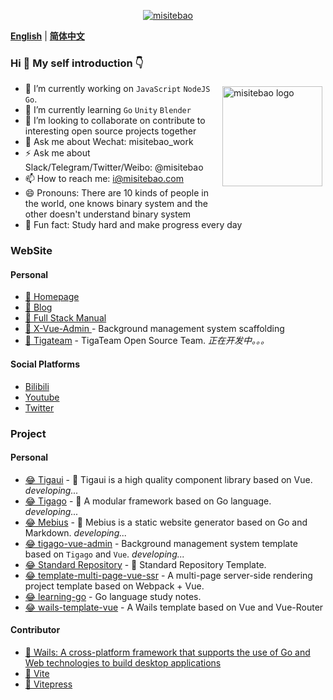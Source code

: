 <p align="center">
  <a href="https://misitebao.com">
    <img src="https://cdn.jsdelivr.net/gh/misitebao/misitebao@master/img/top_logo.png" alt="misitebao" />
  </a>
</p>

[**English**](README.md) | [**简体中文**](README.zh-Hans.md)

### Hi 👋 My self introduction 👇

<p style="height:0">
  <a href="https://github.com/anuraghazra/github-readme-stats">
    <img src="https://github-readme-stats.vercel.app/api?username=misitebao&show_icons=true&theme=buefy" alt="misitebao logo" height="160" align="right" style="margin: 5px; margin-bottom: 20px;" />
  </a>
</p>

- 🔭 I’m currently working on `JavaScript` `NodeJS` `Go`.
- 🌱 I’m currently learning `Go` `Unity` `Blender`
- 👯 I’m looking to collaborate on contribute to interesting open source projects together
- 💬 Ask me about Wechat: misitebao_work
- ⚡ Ask me about Slack/Telegram/Twitter/Weibo: @misitebao
- 📫 How to reach me: i@misitebao.com
- 😄 Pronouns: There are 10 kinds of people in the world, one knows binary system and the other doesn't understand binary system
- 🍊 Fun fact: Study hard and make progress every day

### WebSite

#### Personal

- [🤔 Homepage](https://misitebao.com)
- [🤔 Blog](https://blog.misitebao.com)
- [🤔 Full Stack Manual](https://manual.fullstacklover.com/)
- [🤔 X-Vue-Admin ](http://x-vue-admin.com/) - Background management system scaffolding
- [🤔 Tigateam](http://tigateam.org) - TigaTeam Open Source Team. _正在开发中。。。_

#### Social Platforms

- [Bilibili](https://space.bilibili.com/97480642/)
- [Youtube](https://www.youtube.com/channel/UCGlgW9t0HnKDlkcS1dH7X3g)
- [Twitter](https://twitter.com/misitebao)

### Project

#### Personal

- [😂 Tigaui](https://github.com/tigateam/tigaui) - 🎨 Tigaui is a high quality component library based on Vue. _developing..._
- [😂 Tigago](https://github.com/tigateam/tigago) - 🍟 A modular framework based on Go language. _developing..._
- [😂 Mebius](https://github.com/tigateam/mebius) - 📄 Mebius is a static website generator based on Go and Markdown. _developing..._
- [😂 tigago-vue-admin](https://github.com/tigateam/tigago-vue-admin) - Background management system template based on `Tigago` and `Vue`. _developing..._
- [😂 Standard Repository](https://github.com/misitebao/standard-repository) - 🚀 Standard Repository Template.
- [😂 template-multi-page-vue-ssr](https://github.com/misitebao/template-multi-page-vue-ssr) - A multi-page server-side rendering project template based on Webpack + Vue.
- [😂 learning-go](https://github.com/misitebao/learning-go) - Go language study notes.
- [😂 wails-template-vue](https://github.com/misitebao/wails-template-vue) - A Wails template based on Vue and Vue-Router

#### Contributor

- [🤗 Wails: A cross-platform framework that supports the use of Go and Web technologies to build desktop applications](https://wails.app/)
- [🤗 Vite](https://vitejs.dev/)
- [🤗 Vitepress](https://vitepress.vuejs.org/)
